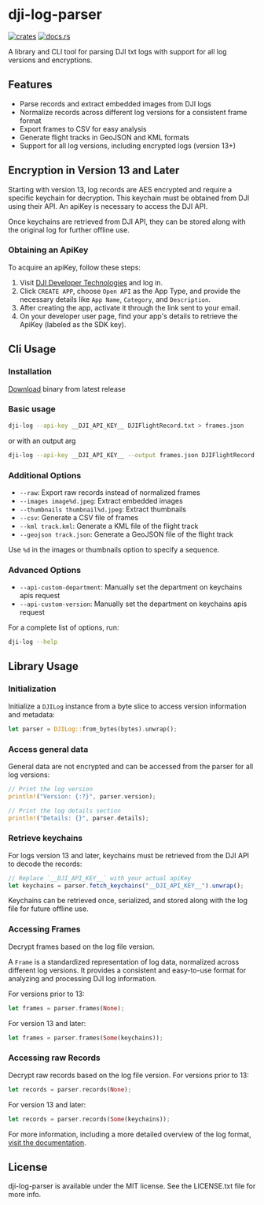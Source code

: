 # dji-log-parser

[![crates](https://img.shields.io/crates/v/dji-log-parser.svg)](https://crates.io/crates/dji-log-parser)
[![docs.rs](https://docs.rs/dji-log-parser/badge.svg)](https://docs.rs/dji-log-parser)

A library and CLI tool for parsing DJI txt logs with support for all log versions and encryptions.

## Features

- Parse records and extract embedded images from DJI logs
- Normalize records across different log versions for a consistent frame format
- Export frames to CSV for easy analysis
- Generate flight tracks in GeoJSON and KML formats
- Support for all log versions, including encrypted logs (version 13+)

## Encryption in Version 13 and Later

Starting with version 13, log records are AES encrypted and require a specific keychain for decryption. This keychain must be obtained from DJI using their API. An apiKey is necessary to access the DJI API.

Once keychains are retrieved from DJI API, they can be stored along with the original log for further offline use.

### Obtaining an ApiKey

To acquire an apiKey, follow these steps:

1. Visit [DJI Developer Technologies](https://developer.dji.com/user) and log in.
2. Click `CREATE APP`, choose `Open API` as the App Type, and provide the necessary details like `App Name`, `Category`, and `Description`.
3. After creating the app, activate it through the link sent to your email.
4. On your developer user page, find your app's details to retrieve the ApiKey (labeled as the SDK key).

## Cli Usage

### Installation

[Download](https://github.com/lvauvillier/dji-log-parser/releases) binary from latest release

### Basic usage

```bash
dji-log --api-key __DJI_API_KEY__ DJIFlightRecord.txt > frames.json
```

or with an output arg

```bash
dji-log --api-key __DJI_API_KEY__ --output frames.json DJIFlightRecord.txt
```

### Additional Options

- `--raw`: Export raw records instead of normalized frames
- `--images image%d.jpeg`: Extract embedded images
- `--thumbnails thumbnail%d.jpeg`: Extract thumbnails
- `--csv`: Generate a CSV file of frames
- `--kml track.kml`: Generate a KML file of the flight track
- `--geojson track.json`: Generate a GeoJSON file of the flight track

Use `%d` in the images or thumbnails option to specify a sequence.

### Advanced Options

- `--api-custom-department`: Manually set the department on keychains apis request
- `--api-custom-version`: Manually set the department on keychains apis request

For a complete list of options, run:

```bash
dji-log --help
```

## Library Usage

### Initialization

Initialize a `DJILog` instance from a byte slice to access version information and metadata:

```rust
let parser = DJILog::from_bytes(bytes).unwrap();
```

### Access general data

General data are not encrypted and can be accessed from the parser for all log versions:

```rust
// Print the log version
println!("Version: {:?}", parser.version);

// Print the log details section
println!("Details: {}", parser.details);
```

### Retrieve keychains

For logs version 13 and later, keychains must be retrieved from the DJI API to decode the records:

```js
// Replace `__DJI_API_KEY__` with your actual apiKey
let keychains = parser.fetch_keychains("__DJI_API_KEY__").unwrap();
```

Keychains can be retrieved once, serialized, and stored along with the log file for future offline use.

### Accessing Frames

Decrypt frames based on the log file version.

A `Frame` is a standardized representation of log data, normalized across different log versions.
It provides a consistent and easy-to-use format for analyzing and processing DJI log information.

For versions prior to 13:

```rust
let frames = parser.frames(None);
```

For version 13 and later:

```rust
let frames = parser.frames(Some(keychains));
```

### Accessing raw Records

Decrypt raw records based on the log file version.
For versions prior to 13:

```rust
let records = parser.records(None);
```

For version 13 and later:

```rust
let records = parser.records(Some(keychains));
```

For more information, including a more detailed overview of the log format, [visit the documentation](https://docs.rs/dji-log-parser).

## License

dji-log-parser is available under the MIT license. See the LICENSE.txt file for more info.
